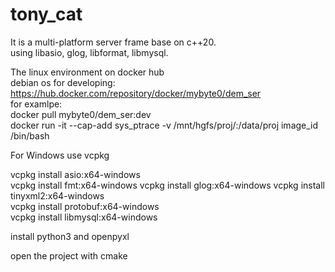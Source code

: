 # tony_cat  
  
It is a multi-platform server frame base on c++20.  
using libasio, glog, libformat, libmysql.  
 
  
The linux environment on docker hub  
debian os for developing:  
https://hub.docker.com/repository/docker/mybyte0/dem_ser  
for examlpe:  
docker pull mybyte0/dem_ser:dev  
docker run -it --cap-add sys_ptrace -v /mnt/hgfs/proj/:/data/proj image_id /bin/bash  
  
For Windows use vcpkg  
  
vcpkg install asio:x64-windows   
vcpkg install fmt:x64-windows
vcpkg install glog:x64-windows
vcpkg install tinyxml2:x64-windows  
vcpkg install protobuf:x64-windows  
vcpkg install libmysql:x64-windows  
  
install python3 and openpyxl  
  
open the project with cmake  
